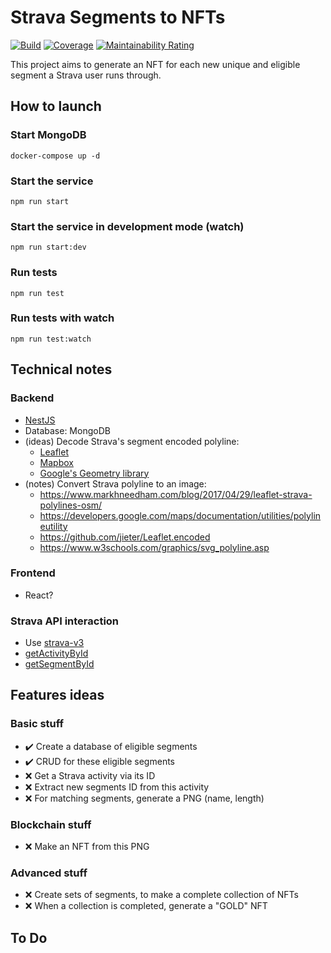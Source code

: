 # Strava Segments to NFTs

[![Build](https://github.com/alainncls/strava-segments-to-nfts/actions/workflows/tests.yml/badge.svg)](https://github.com/alainncls/strava-segments-to-nfts/actions/workflows/tests.yml)
[![Coverage](https://sonarcloud.io/api/project_badges/measure?project=alainncls_strava-segments-to-nfts&metric=coverage)](https://sonarcloud.io/summary/new_code?id=alainncls_strava-segments-to-nfts)
[![Maintainability Rating](https://sonarcloud.io/api/project_badges/measure?project=alainncls_strava-segments-to-nfts&metric=sqale_rating)](https://sonarcloud.io/summary/new_code?id=alainncls_strava-segments-to-nfts)

This project aims to generate an NFT for each new unique and eligible segment a Strava user runs through.

## How to launch

### Start MongoDB

    docker-compose up -d

### Start the service

    npm run start

### Start the service in development mode (watch)

    npm run start:dev

### Run tests

    npm run test

### Run tests with watch

    npm run test:watch

## Technical notes

### Backend

* [NestJS](https://docs.nestjs.com/)
* Database: MongoDB
* (ideas) Decode Strava's segment encoded polyline:
    * [Leaflet](https://leafletjs.com/)
    * [Mapbox](https://github.com/mapbox/polyline)
    * [Google's Geometry library](https://developers.google.com/maps/documentation/javascript/geometry)
* (notes) Convert Strava polyline to an image:
    * https://www.markhneedham.com/blog/2017/04/29/leaflet-strava-polylines-osm/
    * https://developers.google.com/maps/documentation/utilities/polylineutility
    * https://github.com/jieter/Leaflet.encoded
    * https://www.w3schools.com/graphics/svg_polyline.asp

### Frontend

* React?

### Strava API interaction

* Use [strava-v3](https://www.npmjs.com/package/strava-v3)
* [getActivityById](https://developers.strava.com/docs/reference/#api-Activities-getActivityById)
* [getSegmentById](https://developers.strava.com/docs/reference/#api-Segments-getSegmentById)

## Features ideas

### Basic stuff

* ✔️ Create a database of eligible segments
* ✔️ CRUD for these eligible segments
* ❌ Get a Strava activity via its ID
* ❌ Extract new segments ID from this activity
* ❌ For matching segments, generate a PNG (name, length)

### Blockchain stuff

* ❌ Make an NFT from this PNG

### Advanced stuff

* ❌ Create sets of segments, to make a complete collection of NFTs
* ❌ When a collection is completed, generate a "GOLD" NFT

## To Do
